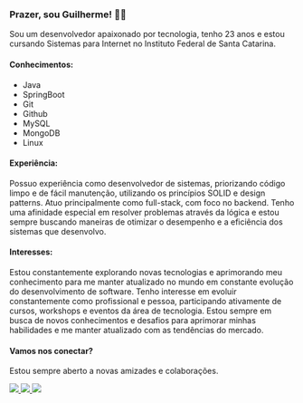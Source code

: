 ### Prazer, sou Guilherme! 👨‍💻

Sou um desenvolvedor apaixonado por tecnologia, tenho 23 anos e estou cursando Sistemas para Internet no Instituto Federal de Santa Catarina.

#### Conhecimentos:

- Java
- SpringBoot
- Git
- Github
- MySQL
- MongoDB
- Linux

#### Experiência:

Possuo experiência como desenvolvedor de sistemas, priorizando código limpo e de fácil manutenção, utilizando os princípios SOLID e design patterns. Atuo principalmente como full-stack, com foco no backend. Tenho uma afinidade especial em resolver problemas através da lógica e estou sempre buscando maneiras de otimizar o desempenho e a eficiência dos sistemas que desenvolvo.

#### Interesses:

Estou constantemente explorando novas tecnologias e aprimorando meu conhecimento para me manter atualizado no mundo em constante evolução do desenvolvimento de software. Tenho interesse em evoluir constantemente como profissional e pessoa, participando ativamente de cursos, workshops e eventos da área de tecnologia. Estou sempre em busca de novos conhecimentos e desafios para aprimorar minhas habilidades e me manter atualizado com as tendências do mercado.

#### Vamos nos conectar? 

Estou sempre aberto a novas amizades e colaborações.


<a target="_blank" href="https://www.linkedin.com/in/guilhermemfloriano/">
  <img src="https://img.shields.io/badge/LinkedIn-0077B5.svg?style=for-the-badge&logo=linkedin&logoColor=white">
</a>
<a target="_blank" href="https://instagram.com/guimoraesf">
  <img src="https://img.shields.io/badge/Instagram-E4405F.svg?style=for-the-badge&logo=instagram&logoColor=white">
</a>
<a target="_blank" href="https://api.whatsapp.com/send?phone=5548991375109&text=Ol%C3%A1%2C+gostaria+de+saber+informações+sobre+programação">
  <img src="https://img.shields.io/badge/WhatsApp-25D366.svg?style=for-the-badge&logo=WhatsApp&logoColor=white">
</a>

